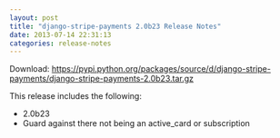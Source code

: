 ```yaml
---
layout: post
title: "django-stripe-payments 2.0b23 Release Notes"
date: 2013-07-14 22:31:13
categories: release-notes
---
```


Download: <https://pypi.python.org/packages/source/d/django-stripe-payments/django-stripe-payments-2.0b23.tar.gz>

This release includes the following:

* 2.0b23
* Guard against there not being an active_card or subscription
